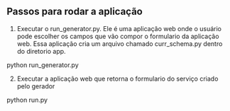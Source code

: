 ## Passos para rodar a aplicação

1) Executar o run_generator.py. Ele é uma aplicação web onde o usuário pode escolher os campos que vão compor o formulario da aplicação web. 
Essa aplicação cria um arquivo chamado curr_schema.py dentro do diretorio app.

python run_generator.py

2) Executar a aplicação web que retorna o formulario do serviço criado pelo gerador

python run.py